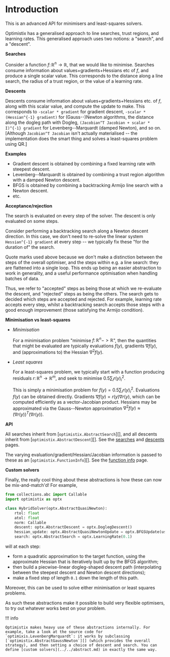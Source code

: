 # Introduction

This is an advanced API for minimisers and least-squares solvers.

Optimistix has a generalised approach to line searches, trust regions, and learning rates. This generalised approach uses two notions: a "search", and a "descent".

**Searches**

Consider a function $f \colon \mathbb{R}^n \to \mathbb{R}$, that we would like to minimise. Searches consume information about values+gradients+Hessians etc of $f$, and produce a single scalar value. This corresponds to the distance along a line search, the radius of a trust region, or the value of a learning rate.

**Descents**

Descents consume information about values+gradients+Hessians etc. of $f$, along with this scalar value, and compute the update to make. This corresponds to `-scalar * gradient` for gradient descent, `-scalar * (Hessian^{-1} gradient)` for (Gauss--)Newton algorithms, the distance along the dogleg path with Dogleg, `(Jacobian^T Jacobian + scalar * I)^{-1} gradient` for Levenberg--Marquardt (damped Newton), and so on. [Although `Jacobian^T Jacobian` isn't actually materialised -- the implementation does the smart thing and solves a least-squares problem using QR.]

**Examples**

- Gradient descent is obtained by combining a fixed learning rate with steepest descent.
- Levenberg--Marquardt is obtained by combining a trust region algorithm with a damped Newton descent.
- BFGS is obtained by combining a backtracking Armijo line search with a Newton descent.
- etc.

**Acceptance/rejection**

The search is evaluated on every step of the solver. The descent is only evaluated on some steps.

Consider performing a backtracking search along a Newton descent direction. In this case, we don't need to re-solve the linear system `Hessian^{-1} gradient` at every step -- we typically fix these "for the duration of" the search.

Quote marks used above because we don't make a distinction between the steps of the overall optimiser, and the steps within e.g. a line search: they are flattened into a single loop. This ends up being an easier abstraction to work in generality, and a useful performance optimisation when handling batches of data.

Thus, we refer to "accepted" steps as being those at which we re-evaluate the descent, and "rejected" steps as being the others. The search gets to decided which steps are accepted and rejected. For example, learning rate accepts every step, whilst a backtracking search accepts those steps with a good enough improvement (those satisfying the Armijo condition).

**Minimisation vs least-squares**

- _Minimisation_

    For a minimisation problem "minimise $f \colon \mathbb{R}^n -> \mathbb{R}$", then the quantities that might be evaluated are typically evaluations $f(y)$, gradients $\nabla f(y)$, and (approximations to) the Hessian $\nabla^2 f(y)$.

- _Least squares_

    For a least-squares problem, we typically start with a function producing residuals $r \colon \mathbb{R}^n \to \mathbb{R}^m$, and seek to minimise $0.5 \sum_i r(y)_i^2$.

    This is simply a minimisation problem for $f(y) = 0.5 \sum_i r(y)_i^2$. Evaluations $f(y)$ can be obtained directly. Gradients $\nabla f(y) = r(y) \nabla r(y)$, which can be computed efficiently as a vector-Jacobian product. Hessians may be approximated via the Gauss--Newton approximation $\nabla^2 f(y) \approx (\nabla r(y))^{T} (\nabla r(y))$.

**API**

All searches inherit from [`optimistix.AbstractSearch`][], and all descents inherit from [`optimistix.AbstractDescent`][]. See the [searches](./searches.md) and [descents](./descents.md) pages.

The varying evaluation/gradient/Hessian/Jacobian information is passed to these as an [`optimistix.FunctionInfo`][]. See the [function info](./function_info.md) page.

**Custom solvers**

Finally, the really cool thing about these abstractions is how these can now be mix-and-match'd! For example,
```python
from collections.abc import Callable
import optimistix as optx

class HybridSolver(optx.AbstractQuasiNewton):
    rtol: float
    atol: float
    norm: Callable
    descent: optx.AbstractDescent = optx.DoglegDescent()
    hessian_update: optx.AbstractQuasiNewtonUpdate = optx.BFGSUpdate(use_inverse=True)
    search: optx.AbstractSearch = optx.LearningRate(0.1)
```
will at each step:

- form a quadratic approximation to the target function, using the approximate Hessian that is iteratively built up by the BFGS algorithm;
- then build a piecwise-linear dogleg-shaped descent path (interpolating between the steepest descent and Newton descent directions);
- make a fixed step of length `0.1` down the length of this path.

Moreover, this can be used to solve either minimisation or least squares problems.

As such these abstractions make it possible to build very flexible optimisers, to try out whatever works best on your problem.

!!! info

    Optimistix makes heavy use of these abstractions internally. For example, take a look at the source code for `optimixis.LevenbergMarquardt`: it works by subclassing [`optimistix.AbstractGaussNewton`][] (which provides the overall strategy), and then setting a choice of descent and search. You can define [custom solvers](../../abstract.md) in exactly the same way.
